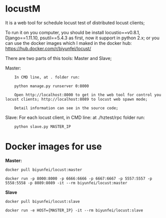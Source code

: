# locustM
It is a web tool for schedule locust test of distributed locust clients;

To run it on you computer, you should be install locustio==v0.8.1, Django==1.11.10, psutil==5.4.3 as first, now it support in python 2.x; or you can use the docker images which I maked in the docker hub: https://hub.docker.com/r/biyunfei/locust/

There are two parts of this tools: Master and Slave;

Master:

		In CMD line, at . folder run: 

		python manage.py runserver 0:8000

		Open http://localhost:8000 to get in the web tool for control you locust clients; http://localhost:8089 to locust web spawn mode;

		Detail information can see in the source code;

Slave:
		For each locust client, in CMD line: at ./hztest/rpc folder run:
		
		python slave.py MASTER_IP
# Docker images for use
**Master:**
      
	docker pull biyunfei/locust:master
      
	docker run -p 8000:8000 -p 6666:6666 -p 6667:6667 -p 5557:5557 -p 5558:5558 -p 8089:8089 -it --rm biyunfei/locust:master
      
**Slave**

	docker pull biyunfei/locust:slave

	docker run -e HOST={MASTER_IP} -it --rm biyunfei/locust:slave
